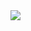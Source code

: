 <img src = "https://capsule-render.vercel.app/api?type=waving&height=200&text=GreenAI-ROS&fontAlign=72&fontAlignY=40&color=gradient" >
<!-- 출처 : https://github.com/kyechan99/capsule-render -->
